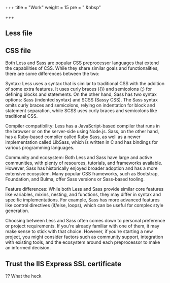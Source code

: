 +++
title = "Work"
weight = 15
pre = "<i class='fas fa-pen'></i> &nbsp"

+++

## Less file

## CSS file

Both Less and Sass are popular CSS preprocessor languages that extend the capabilities of CSS. While they share similar goals and functionalities, there are some differences between the two:

Syntax: Less uses a syntax that is similar to traditional CSS with the addition of some extra features. It uses curly braces ({}) and semicolons (;) for defining blocks and statements. On the other hand, Sass has two syntax options: Sass (indented syntax) and SCSS (Sassy CSS). The Sass syntax omits curly braces and semicolons, relying on indentation for block and statement separation, while SCSS uses curly braces and semicolons like traditional CSS.

Compiler compatibility: Less has a JavaScript-based compiler that runs in the browser or on the server-side using Node.js. Sass, on the other hand, has a Ruby-based compiler called Ruby Sass, as well as a newer implementation called LibSass, which is written in C and has bindings for various programming languages.

Community and ecosystem: Both Less and Sass have large and active communities, with plenty of resources, tutorials, and frameworks available. However, Sass has historically enjoyed broader adoption and has a more extensive ecosystem. Many popular CSS frameworks, such as Bootstrap, Foundation, and Bulma, offer Sass versions or Sass-based tooling.

Feature differences: While both Less and Sass provide similar core features like variables, mixins, nesting, and functions, they may differ in syntax and specific implementations. For example, Sass has more advanced features like control directives (if/else, loops), which can be useful for complex style generation.

Choosing between Less and Sass often comes down to personal preference or project requirements. If you're already familiar with one of them, it may make sense to stick with that choice. However, if you're starting a new project, you might consider factors such as community support, integration with existing tools, and the ecosystem around each preprocessor to make an informed decision.

## Trust the IIS Express SSL certificate

?? What the heck
